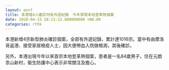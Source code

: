```yaml
---
layout: post
title: 本港增4人確診均有外遊紀錄　今年首現本地登革熱個案
date: 2020-04-15 18:13:12.000000000 +08:00
categories: rthk
---
```


本港新增4宗新型肺炎確診個案，全部有外遊記錄，累計達1016宗。當中有由摩洛哥返港、接受家居檢疫人士，因大便帶血入院做檢測，其後確診。

另外，本港出現今年以來首宗本地登革熱個案，患者是一名84歲男子，住在元朗祟山新村，衞生防護中心表示非常關注及擔心。
